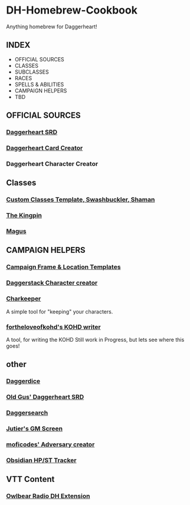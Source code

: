 # DH-Homebrew-Cookbook
Anything homebrew for Daggerheart!

## INDEX
- OFFICIAL SOURCES
- CLASSES
- SUBCLASSES
- RACES
- SPELLS & ABILITIES
- CAMPAIGN HELPERS
- TBD

## OFFICIAL SOURCES
### [Daggerheart SRD](https://daggerheart.com/srd)
### [Daggerheart Card Creator](https://cardcreator.daggerheart.com)
### Daggerheart Character Creator
## Classes
### [Custom Classes Template, Swashbuckler, Shaman](https://www.reddit.com/r/daggerheart/comments/1lh9pg8/daggerheart_homebrewery_class_template_created_by/)
### [The Kingpin](https://www.reddit.com/r/daggerheart/comments/1ljduwb/homebrew_class_the_kingpin_valor_grace/)
### [Magus](https://www.reddit.com/r/daggerheart/comments/1lk2xfs/daggerheart_magus/)
## CAMPAIGN HELPERS
### [Campaign Frame & Location Templates](https://www.reddit.com/r/daggerheart/comments/1kssuua/campaign_frame_location_templates/)
### [Daggerstack Character creator](http://daggerstack.com/)
### [Charkeeper](https://charkeeper.org/)
A simple tool for "keeping" your characters.
### [fortheloveofkohd's KOHD writer](https://www.reddit.com/r/daggerheart/comments/1lkhwio/kohd_writer_work_in_progress/)
A tool, for writing the KOHD Still work in Progress, but lets see where this goes!
## other
### [Daggerdice](https://daggerdice.smileychris.workers.dev/)
### [Old Gus' Daggerheart SRD](https://callmepartario.github.io/og-dhsrd/)
### [Daggersearch](https://daggersearch.com)
### [Jutier's GM Screen](https://jutier.github.io/Daggerheart/)
### [moficodes' Adversary creator](https://daggerheart.tabletoptown.app/)
### [Obsidian HP/ST Tracker](https://github.com/Braintrust18/daggerheart-obsidian-scripts)
## VTT Content
### [Owlbear Radio DH Extension](https://youtu.be/_Ag5A32VBEc)


